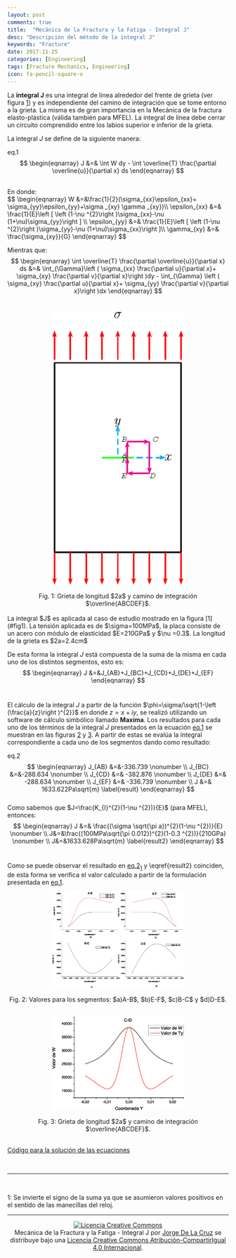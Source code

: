 ```yaml
---
layout: post
comments: true
title:  "Mecánica de la Fractura y la Fatiga - Integral J"
desc: "Descripción del método de la integral J"
keywords: "Fracture"
date: 2017-11-25
categories: [Engineering]
tags: [Fracture Mechanics, Engineering]
icon: fa-pencil-square-o
---
```


La **integral J** es una integral de linea alrededor del frente de grieta (ver figura [1](#fig1)) y es independiente del camino de integración que se tome entorno a la grieta. La misma es de gran importancia en la Mecánica de la fractura elasto-plástica (válida también para MFEL). La integral de línea debe cerrar un circuito comprendido entre los labios superior e inferior de la grieta.

 La integral $J$ se define de la siguiente manera:
 <br>

 <a id="eq1">eq.1</a>
 $$
\begin{eqnarray}
J &=& \int W dy - \int \overline{T} \frac{\partial \overline{u}}{\partial x} ds
\end{eqnarray}
$$

<br>
En donde:
<br>
$$
\begin{eqnarray}
W &=&\frac{1}{2}(\sigma_{xx}\epsilon_{xx}+ \sigma_{yy}\epsilon_{yy}+\sigma _{xy} \gamma _{xy})\\
\epsilon_{xx} &=& \frac{1}{E}\left [ \left (1-\nu ^{2}\right )\sigma_{xx}-\nu (1+\nu)\sigma_{yy}\right ] \\
\epsilon_{yy} &=& \frac{1}{E}\left [ \left (1-\nu ^{2}\right )\sigma_{yy}-\nu (1+\nu)\sigma_{xx}\right ]\\
\gamma_{xy} &=& \frac{\sigma_{xy}}{G}
\end{eqnarray}
$$
<br>

 Mientras que:
 <br>
$$
\begin{eqnarray}
\int \overline{T} \frac{\partial \overline{u}}{\partial x} ds &=& \int_{\Gamma}\left ( \sigma_{xx} \frac{\partial u}{\partial x}+ \sigma_{xy} \frac{\partial v}{\partial x}\right )dy - \int_{\Gamma} \left ( \sigma_{xy} \frac{\partial u}{\partial x}+ \sigma_{yy} \frac{\partial v}{\partial x}\right )dx
\end{eqnarray}
$$
<br>
[<center><img src="/static/assets/img/blog/engineering/figj1.png" width="300px"/></center>](/static/assets/img/blog/engineering/figj1.pdf)

<center>
Fig. 1: Grieta de longitud $2a$ y camino de integración $\overline{ABCDEF}$. <a id="fig1"></a>
</center>
<br>
La integral $J$ es aplicada al caso de estudio mostrado en la figura  [1](#fig1). La tensión aplicada es de $\sigma=100MPa$, la placa consiste de un acero con módulo de elasticidad $E=210GPa$ y $\nu =0.3$. La longitud de la grieta es $2a=2.4cm$

De esta forma la integral $J$ está compuesta de la suma de la misma en cada uno de los distintos segmentos, esto es:
<br>
$$
\begin{eqnarray}
J &=&J_{AB}+J_{BC}+J_{CD}+J_{DE}+J_{EF}
\end{eqnarray}
$$
<br>

El cálculo de la integral $J$ a partir de la función $\phi=\sigma/\sqrt{1-\left (\frac{a}{z}\right )^{2}}$ en donde $z=x+iy$, se realizó utilizando un software de cálculo simbólico llamado **Maxima**. Los resultados para cada uno de los términos de la integral $J$ presentados en la ecuación [eq.1](#eq1) se muestran en las figuras [2](#fig2) y [3](#fig3). A partir de estas se evalúa la integral correspondiente a cada uno de los segmentos dando como resultado:
<br>

<a id="eq2">eq.2</a>
$$
\begin{eqnarray}
J_{AB} &=&-336.739 \nonumber \\
J_{BC} &=&-288.634 \nonumber \\
J_{CD} &=& -382.876 \nonumber \\
J_{DE} &=& -288.634 \nonumber \\
J_{EF} &=& -336.739 \nonumber \\
J &=& 1633.622Pa\sqrt{m} \label{result}
\end{eqnarray}
$$
<br>
Como sabemos que $J=\frac{K_{I}^{2}(1-\nu ^{2})}{E}$ (para MFEL), entonces:
<br>
$$
\begin{eqnarray}
J &=& \frac{(\sigma \sqrt{\pi a})^{2}(1-\nu ^{2})}{E} \nonumber \\
J&=&\frac{(100MPa\sqrt{\pi 0.012})^{2}(1-0.3 ^{2})}{210GPa} \nonumber \\
J&=&1633.628Pa\sqrt{m} \label{result2}
\end{eqnarray}
$$
<br>

Como se puede observar el resultado en [eq.2](#eq2)<sub id="an1">[1](#fn1)</sub> y \eqref{result2} coinciden, de esta forma se verifica el valor calculado a partir de la formulación presentada en [eq.1](#eq1).

[<center><img src="/static/assets/img/blog/engineering/figj2.png" width="300px"/></center>](/static/assets/img/blog/engineering/figj2.pdf)

<center>
Fig. 2: Valores para los segmentos: $a)A-B$, $b)E-F$, $c)B-C$ y $d)D-E$. <a id="fig2"></a>
</center>

<br>

[<center><img src="/static/assets/img/blog/engineering/figj3.png" width="300px"/></center>](/static/assets/img/blog/engineering/figj3.pdf)

<center>
Fig. 3: Grieta de longitud $2a$ y camino de integración $\overline{ABCDEF}$. <a id="fig3"></a>
</center>
<br>

<i class="fa fa-github"></i> [Código para la solución de las ecuaciones](https://github.com/jdelacruz26/misccode/blob/blog-code/integralJ.lsp)

<br>

---
<br>

<a id="fn1">1</a>: Se invierte el signo de la suma ya que se asumieron valores positivos en el sentido de las manecillas del reloj.[<i class="fa fa-reply"></i>](#an1)
<br>

---
<center>
<a rel="license" href="http://creativecommons.org/licenses/by-sa/4.0/"><img alt="Licencia Creative Commons" style="border-width:0" src="https://i.creativecommons.org/l/by-sa/4.0/88x31.png" /></a><br /><span xmlns:dct="http://purl.org/dc/terms/" property="dct:title">Mecánica de la Fractura y la Fatiga - Integral J</span> por <a xmlns:cc="http://creativecommons.org/ns#" href="https://jdelacruz26.github.io" property="cc:attributionName" rel="cc:attributionURL">Jorge De La Cruz</a> se distribuye bajo una <a rel="license" href="http://creativecommons.org/licenses/by-sa/4.0/">Licencia Creative Commons Atribución-CompartirIgual 4.0 Internacional</a>.
</center>
